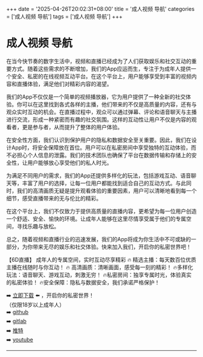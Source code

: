 +++
date = '2025-04-26T20:02:31+08:00'
title = '成人视频 导航'
categories = ['成人视频 导航']
tags = ['成人视频 导航']
+++

# 成人视频 导航

在当今快节奏的数字生活中，视频和直播已经成为了人们获取娱乐和社交互动的重要方式。随着这些需求的不断增加，我们的App应运而生，专注于为成年人提供一个安全、私密的在线视频互动平台。在这个平台上，用户能够享受到丰富的视频内容和直播体验，满足他们对精彩内容的渴望。

我们的App不仅仅是一个简单的视频播放器，它为用户提供了一种全新的社交体验。你可以在这里找到各式各样的主播，他们带来的不仅是高质量的内容，还有与观众实时互动的机会。在直播过程中，观众可以通过弹幕、评论和语音聊天与主播进行交流，形成一种紧密而有趣的社交氛围。这样的互动性让用户不仅是内容的观看者，更是参与者，从而提升了整体的用户体验。

在安全性方面，我们认识到保护用户的隐私和数据安全至关重要。因此，我们在设计App时，将安全保障放在首位。用户可以在私密房间中享受独特的互动体验，而不必担心个人信息的泄露。我们的技术团队也确保了平台在数据传输和存储上的安全性，让用户能够放心享受他们的私人时光。

为满足不同用户的需求，我们的App还提供多样化的玩法，包括游戏互动、语音聊天等，丰富了用户的选择，让每一位用户都能找到适合自己的互动方式。与此同时，我们的高清画质无疑是提升观看体验的重要因素，用户可以清晰地看到每一个细节，感受直播带来的无与伦比的精彩。

在这个平台上，我们不仅致力于提供高质量的直播内容，更希望为每一位用户创造一个舒适、安全、愉快的环境。让成年人能够在这里尽情享受属于他们的专属空间，寻找乐趣与放松。

总之，随着视频和直播行业的迅速发展，我们的App将成为你生活中不可或缺的一部分，为你带来无尽的娱乐和社交体验。快来加入我们，开启你的私密世界吧！

【6D直播】
成年人的专属空间，实时互动尽享精彩
🔥 精选主播：每天数百位优质主播在线随时与你互动！
🔥 高清画质：清晰画面，感受每一刻的精彩！
🔥多样化玩法：语音聊天、游戏互动，刺激无穷！
🔥私密房间：独享专属时光，体验真实的私密体验！
🔥安全保障：隐私与数据安全，我们承诺严格保护！

➡️ [立即下载](https://down123.s3.ap-east-1.amazonaws.com/down/down.html?channelCode=blog) ⬅️ ，开启你的私密世界！  
（仅限18岁以上成年人）  
➡️ [github](https://aldult-live.github.io/)  
➡️ [gitlab](https://seo-09598d.gitlab.io/)  
➡️ [推特](https://x.com/wegame33)  
➡️ [youtube](https://www.youtube.com/@6Dlive)  

---

